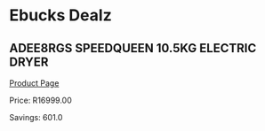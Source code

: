 
# Ebucks Dealz
## ADEE8RGS SPEEDQUEEN 10.5KG ELECTRIC DRYER
[Product Page](https://www.ebucks.com/web/shop/productSelected.do?prodId=1173297487&catId=704981826)

Price: R16999.00

Savings: 601.0


	